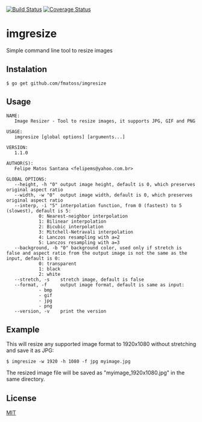 [![Build Status](https://travis-ci.org/fmatoss/imgresize.svg?branch=master)](https://travis-ci.org/fmatoss/imgresize)
[![Coverage Status](https://coveralls.io/repos/github/fmatoss/imgresize/badge.svg?branch=master)](https://coveralls.io/github/fmatoss/imgresize?branch=master)

# imgresize
Simple command line tool to resize images

## Instalation
```
$ go get github.com/fmatoss/imgresize
```

## Usage
```
NAME:
   Image Resizer - Tool to resize images, it supports JPG, GIF and PNG

USAGE:
   imgresize [global options] [arguments...]
   
VERSION:
   1.1.0
   
AUTHOR(S):
   Felipe Matos Santana <felipems@yahoo.com.br> 
   
GLOBAL OPTIONS:
   --height, -h "0"	output image height, default is 0, which preserves original aspect ratio
   --width, -w "0"	output image width, default is 0, which preserves original aspect ratio
   --interp, -i "5"	interpolation function, from 0 (fastest) to 5 (slowest), default is 5:
			0: Nearest-neighbor interpolation
			1: Bilinear interpolation
			2: Bicubic interpolation
			3: Mitchell-Netravali interpolation
			4: Lanczos resampling with a=2
			5: Lanczos resampling with a=3
   --background, -b "0"	background color, used only if stretch is false and aspect ratio from the output image is not the same as the input, default is 0:
			0: transparent
			1: black
			2: white
   --stretch, -s	stretch image, default is false
   --format, -f 	output image format, default is same as input:
			- bmp
			- gif
			- jpg
			- png
   --version, -v	print the version

```

## Example
This will resize any supported image format to 1920x1080 without stretching and save it as JPG:
```
$ imgresize -w 1920 -h 1080 -f jpg myimage.jpg
```
The resized image file will be saved as "myimage_1920x1080.jpg" in the same directory.

## License
[MIT](LICENSE)

